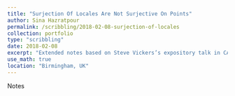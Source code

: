 ```yaml
---
title: "Surjection Of Locales Are Not Surjective On Points"
author: Sina Hazratpour
permalink: /scribbling/2018-02-08-surjection-of-locales
collection: portfolio
type: "scribbling"
date: 2018-02-08
excerpt: "Extended notes based on Steve Vickers’s expository talk in CARGO"
use_math: true
location: "Birmingham, UK"
---
```



Notes <a href="/files/CT/surjection-of-locales.pdf" target="_blank"> <i class="fa fa-file-pdf-o" aria-hidden="true"></i> </a>

